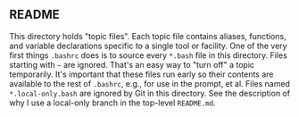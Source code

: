 ## README

This directory holds "topic files".  Each topic file contains aliases, functions, and variable declarations specific to a single tool or facility.  One of the very first things `.bashrc` does is to source every `*.bash` file in this directory.  Files starting with `~` are ignored.  That's an easy way to "turn off" a topic temporarily.  It's important that these files run early so their contents are available to the rest of `.bashrc`, e.g., for use in the prompt, et al.  Files named `*.local-only.bash` are ignored by Git in this directory.  See the description of why I use a local-only branch in the top-level `README.md`.
